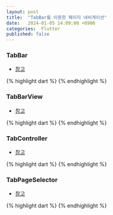 ```yaml
---
layout: post
title:  "TabBar를 이용한 페이지 네비게이션"
date:   2024-01-05 14:09:00 +0900
categories:  Flutter
published: false
---
```


### TabBar

- [참고](https://api.flutter.dev/flutter/material/TabBar-class.html)

{% highlight dart %}
{% endhighlight %}

### TabBarView

- [참고](https://api.flutter.dev/flutter/material/TabBarView-class.html)

{% highlight dart %}
{% endhighlight %}


### TabController

- [참고](https://api.flutter.dev/flutter/material/TabController-class.html)

{% highlight dart %}
{% endhighlight %}


### TabPageSelector

- [참고](https://api.flutter.dev/flutter/material/TabPageSelector-class.html)

{% highlight dart %}
{% endhighlight %}